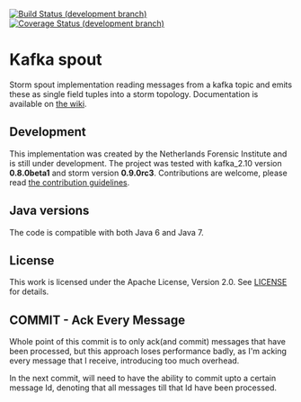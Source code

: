[![Build Status (development branch)](https://travis-ci.org/HolmesNL/kafka-spout.png?branch=develop)](https://travis-ci.org/HolmesNL/kafka-spout)
[![Coverage Status (development branch)](https://coveralls.io/repos/HolmesNL/kafka-spout/badge.png?branch=develop)](https://coveralls.io/r/HolmesNL/kafka-spout?branch=develop)

Kafka spout
===========
Storm spout implementation reading messages from a kafka topic and emits these as single field tuples into a storm topology.
Documentation is available on [the wiki](https://github.com/HolmesNL/kafka-spout/wiki).

Development
-----------
This implementation was created by the Netherlands Forensic Institute and is still under development.
The project was tested with kafka_2.10 version **0.8.0beta1** and storm version **0.9.0rc3**.
Contributions are welcome, please read [the contribution guidelines](./CONTRIBUTING.md).

Java versions
-------------
The code is compatible with both Java 6 and Java 7.

License
-------
This work is licensed under the Apache License, Version 2.0.
See [LICENSE](./LICENSE) for details.

COMMIT - Ack Every Message
----------------------------

Whole point of this commit is to only ack(and commit) messages that have been processed, but this approach loses performance badly, as I'm acking every message that I receive, introducing too much overhead.

In the next commit, will need to have the ability to commit upto a certain message Id, denoting that all messages till that Id have been processed.
